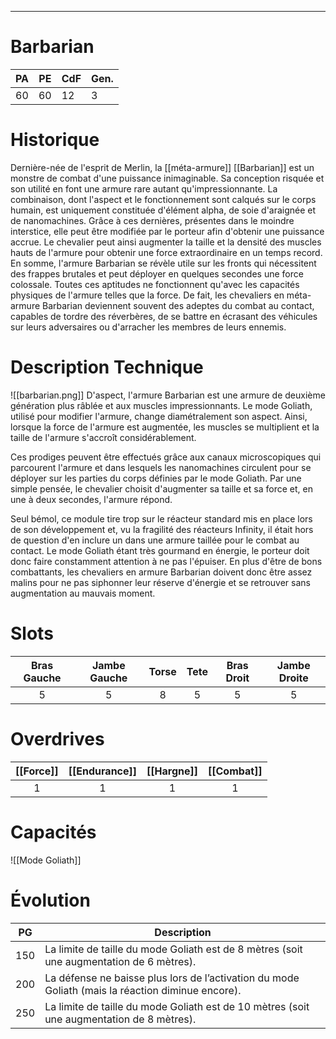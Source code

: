 
___
# Barbarian

| PA  | PE  | CdF | Gen. |
| --- | --- | --- | ---- |
| 60  | 60  | 12  | 3    |
# Historique
Dernière-née de l'esprit de Merlin, la [[méta-armure]] [[Barbarian]] est un monstre de combat d'une puissance inimaginable. Sa conception risquée et son utilité en font une armure rare autant qu'impressionnante. La combinaison, dont l'aspect et le fonctionnement sont calqués sur le corps humain, est uniquement constituée d'élément alpha, de soie d'araignée et de nanomachines. Grâce à ces dernières, présentes dans le moindre interstice, elle peut être modifiée par le porteur afin d'obtenir une puissance accrue. Le chevalier peut ainsi augmenter la taille et la densité des muscles hauts de l'armure pour obtenir une force extraordinaire en un temps record. En somme, l'armure Barbarian se révèle utile sur les fronts qui nécessitent des frappes brutales et peut déployer en quelques secondes une force colossale. Toutes ces aptitudes ne fonctionnent qu'avec les capacités physiques de l'armure telles que la force. De fait, les chevaliers en méta-armure Barbarian deviennent souvent des adeptes du combat au contact, capables de tordre des réverbères, de se battre en écrasant des véhicules sur leurs adversaires ou d'arracher les membres de leurs ennemis.
# Description Technique
![[barbarian.png]]
D'aspect, l'armure Barbarian est une armure de deuxième génération plus râblée et aux muscles impressionnants. Le mode Goliath, utilisé pour modifier l'armure, change diamétralement son aspect. Ainsi, lorsque la force de l'armure est augmentée, les muscles se multiplient et la taille de l'armure s'accroît considérablement.

Ces prodiges peuvent être effectués grâce aux canaux microscopiques qui parcourent l'armure et dans lesquels les nanomachines circulent pour se déployer sur les parties du corps définies par le mode Goliath. Par une simple pensée, le chevalier choisit d'augmenter sa taille et sa force et, en une à deux secondes, l'armure répond.

Seul bémol, ce module tire trop sur le réacteur standard mis en place lors de son développement et, vu la fragilité des réacteurs Infinity, il était hors de question d'en inclure un dans une armure taillée pour le combat au contact. Le mode Goliath étant très gourmand en énergie, le porteur doit donc faire constamment attention à ne pas l'épuiser. En plus d'être de bons combattants, les chevaliers en armure Barbarian doivent donc être assez malins pour ne pas siphonner leur réserve d'énergie et se retrouver sans augmentation au mauvais moment.

# Slots

| Bras Gauche | Jambe Gauche | Torse | Tete | Bras Droit | Jambe Droite |
| :---------: | :----------: | :---: | :--: | :--------: | :----------: |
|      5      |      5       |   8   |  5   |     5      |      5       |
# Overdrives

| [[Force]] | [[Endurance]] | [[Hargne]] | [[Combat]] |
| :-------: | :-----------: | :--------: | :--------: |
|     1     |       1       |     1      |     1      |

# Capacités
![[Mode Goliath]]

# Évolution

| PG  | Description                                                                                       |
|:---:| ------------------------------------------------------------------------------------------------- |
| 150 | La limite de taille du mode Goliath est de 8 mètres (soit une augmentation de 6 mètres).          |
| 200 | La défense ne baisse plus lors de l’activation du mode Goliath (mais la réaction diminue encore). |
| 250 | La limite de taille du mode Goliath est de 10 mètres (soit une augmentation de 8 mètres).         |
